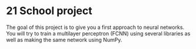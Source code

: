 # 21 School project

The goal of this project is to give you a first approach to neural networks. You will try to
train a multilayer perceptron (FCNN) using several libraries as well as making the same
network using NumPy.